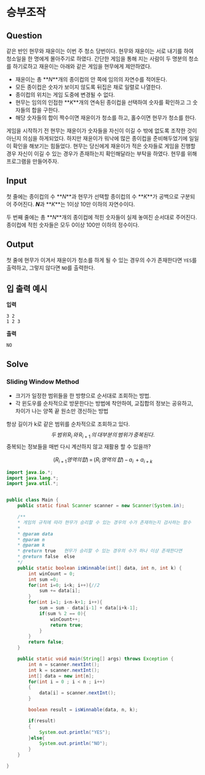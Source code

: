 # 승부조작

## Question

같은 반인 현무와 재윤이는 이번 주 청소 당번이다. 현무와 재윤이는 서로 내기를 하여 청소일을 한 명에게 몰아주기로 하였다. 간단한 게임을 통해 지는 사람이 두 명분의 청소를 하기로하고 재윤이는 아래와 같은 게임을 현무에게 제안하였다.

- 재윤이는 총 **_N_**개의 종이컵의 안 쪽에 임의의 자연수를 적어둔다.
- 모든 종이컵은 숫자가 보이지 않도록 뒤집은 채로 일렬로 나열한다.
- 종이컵의 위치는 게임 도중에 변경될 수 없다.
- 현무는 임의의 인접한 **_K_**개의 연속된 종이컵을 선택하여 숫자를 확인하고 그 숫자들의 합을 구한다.
- 해당 숫자들의 합이 짝수이면 재윤이가 청소를 하고, 홀수이면 현무가 청소를 한다.

게임을 시작하기 전 현무는 재윤이가 숫자들을 자신이 이길 수 밖에 없도록 조작한 것이 아닌지 의심을 하게되었다. 하지만 재윤이가 워낙에 많은 종이컵을 준비해두었기에 일일이 확인을 해보기는 힘들었다. 현무는 당신에게 재윤이가 적은 숫자들로 게임을 진행할 경우 자신이 이길 수 있는 경우가 존재하는지 확인해달라는 부탁을 하였다. 현무를 위해 프로그램을 만들어주자.

## Input

첫 줄에는 종이컵의 수 **_N_**과 현무가 선택할 종이컵의 수 **_K_**가 공백으로 구분되어 주어진다. ***N***과 **_K_**는 1이상 10만 이하의 자연수이다.

두 번째 줄에는 총 **_N_**개의 종이컵에 적힌 숫자들이 실제 놓여진 순서대로 주어진다. 종이컵에 적힌 숫자들은 모두 0이상 100만 이하의 정수이다.

## Output

첫 줄에 현무가 이겨서 재윤이가 청소를 하게 될 수 있는 경우의 수가 존재한다면 `YES`를 출력하고, 그렇지 않다면 `NO`를 출력한다.

## 입 출력 예시

**입력**

```
3 2
1 2 3
```

**출력**

```
NO
```

## Solve

### Sliding Window Method

- 크기가 일정한 범위들을 한 방향으로 순서대로 조회하는 방법.
- 각 윈도우를 순차적으로 방문한다는 방법에 착안하여, 교집합의 정보는 공유하고, 차이가 나는 양쪽 끝 원소만 갱신하는 방법

항상 길이가 k로 같은 범위를 순차적으로 조회하고 있다.  
$$두\,범위\,R_i \,와\, R_{i+1}\,의\,대부분의\,범위가\,중복된다.$$
중복되는 정보들을 매번 다시 계산하지 않고 재활용 할 수 있을까?

$$(R_{i+1} 영역의 합)\, =\, (R_i\,영역의\,합)\,-\,a_i\,+a_{i+k} $$

```java
import java.io.*;
import java.lang.*;
import java.util.*;


public class Main {
	public static final Scanner scanner = new Scanner(System.in);

	/**
	* 게임의 규칙에 따라 현무가 승리할 수 있는 경우의 수가 존재하는지 검사하는 함수
	*
	* @param data
	* @param n
	* @param k
	* @return true   현무가 승리할 수 있는 경우의 수가 하나 이상 존재한다면
	* @return false  else
	*/
	public static boolean isWinnable(int[] data, int n, int k) {
		int winCount = 0;
		int sum =0;
		for(int i=0; i<k; i++){//2
			sum += data[i];
		}
		for(int i=1; i<n-k+1; i++){
 			sum = sum - data[i-1] + data[i+k-1];
			if(sum % 2 == 0){
				winCount++;
				return true;
			}
		}
		return false;
	}

	public static void main(String[] args) throws Exception {
		int n = scanner.nextInt();
		int k = scanner.nextInt();
		int[] data = new int[n];
		for(int i = 0 ; i < n ; i++)
		{
			data[i] = scanner.nextInt();
		}

		boolean result = isWinnable(data, n, k);

		if(result)
		{
			System.out.println("YES");
		}else{
			System.out.println("NO");
		}
	}

}
```
